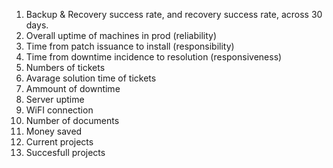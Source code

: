 1. Backup & Recovery success rate, and recovery success rate, across 30 days.
1. Overall uptime of machines in prod (reliability)
1. Time from patch issuance to install (responsibility)
1. Time from downtime incidence to resolution (responsiveness)
1. Numbers of tickets
1. Avarage solution time of tickets
1. Ammount of downtime
1. Server uptime
1. WiFI connection
1. Number of documents
1. Money saved
1. Current projects
1. Succesfull projects
